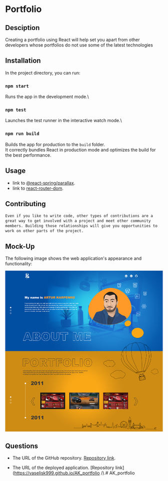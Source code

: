 # Portfolio

## Desciption

Creating a portfolio using React will help set you apart from other developers whose portfolios do not use some of the latest technologies

## Installation

In the project directory, you can run:

### `npm start`

Runs the app in the development mode.\

### `npm test`

Launches the test runner in the interactive watch mode.\

### `npm run build`

Builds the app for production to the `build` folder.\
It correctly bundles React in production mode and optimizes the build for the best performance.

## Usage

* link to [@react-spring/parallax](https://www.react-spring.dev/docs/components/parallax).
* link to [react-router-dom](https://reactrouter.com/en/main).


## Contributing
    Even if you like to write code, other types of contributions are a great way to get involved with a project and meet other community members. Building those relationships will give you opportunities to work on other parts of the project.

## Mock-Up

The following image shows the web application's appearance and functionality:

![The weather app includes a search option, a list of cities, and a five-day forecast and current weather conditions for London.](./public/port.png)

## Questions
    
* The URL of the GitHub repository. [Repository link](https://github.com/vaselisk999/AK_portfolio
).

* The URL of the deployed application. [Repository link](https://vaselisk999.github.io/AK_portfolio
/).# AK_portfolio
